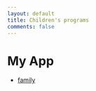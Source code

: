 ```yaml
---
layout: default
title: Children's programs
comments: false
---
```

# My App
* [family](https://scratch.mit.edu/projects/235590068/)
